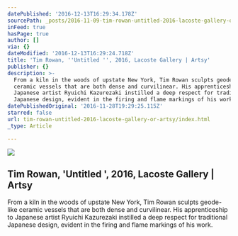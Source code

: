 ```yaml
---
datePublished: '2016-12-13T16:29:34.178Z'
sourcePath: _posts/2016-11-09-tim-rowan-untitled-2016-lacoste-gallery-or-artsy.md
inFeed: true
hasPage: true
author: []
via: {}
dateModified: '2016-12-13T16:29:24.718Z'
title: 'Tim Rowan, ''Untitled '', 2016, Lacoste Gallery | Artsy'
publisher: {}
description: >-
  From a kiln in the woods of upstate New York, Tim Rowan sculpts geode-like
  ceramic vessels that are both dense and curvilinear. His apprenticeship to
  Japanese artist Ryuichi Kazurezaki instilled a deep respect for traditional
  Japanese design, evident in the firing and flame markings of his work.
datePublishedOriginal: '2016-11-28T19:29:25.115Z'
starred: false
url: tim-rowan-untitled-2016-lacoste-gallery-or-artsy/index.html
_type: Article

---
```

<article style=""><img src="https://imgflo.herokuapp.com/graph/2b2431f8e7ba7b0/cbb4dd069c3ca9bf8b0b4879efb09ee0/noop.jpg?input=https%3A%2F%2Fd32dm0rphc51dk.cloudfront.net%2F5dqH36JlPw-BAHgvjlJ7fw%2Flarge.jpg" /><h1>Tim Rowan, 'Untitled ', 2016, Lacoste Gallery | Artsy</h1><p>From a kiln in the woods of upstate New York, Tim Rowan sculpts geode-like ceramic vessels that are both dense and curvilinear. His apprenticeship to Japanese artist Ryuichi Kazurezaki instilled a deep respect for traditional Japanese design, evident in the firing and flame markings of his work.</p></article>
